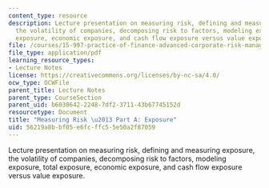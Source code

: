 ```yaml
---
content_type: resource
description: Lecture presentation on measuring risk, defining and measuring exposure,
  the volatility of companies, decomposing risk to factors, modeling exposure, total
  exposure, economic exposure, and cash flow exposure versus value exposure.
file: /courses/15-997-practice-of-finance-advanced-corporate-risk-management-spring-2009/56219a8bbf05e6fcffc55e50a2f87059_MIT15_997s09_lec01_3.pdf
file_type: application/pdf
learning_resource_types:
- Lecture Notes
license: https://creativecommons.org/licenses/by-nc-sa/4.0/
ocw_type: OCWFile
parent_title: Lecture Notes
parent_type: CourseSection
parent_uid: b6030642-2248-7df2-3711-43b67745152d
resourcetype: Document
title: "Measuring Risk \u2013 Part A: Exposure"
uid: 56219a8b-bf05-e6fc-ffc5-5e50a2f87059
---
```

Lecture presentation on measuring risk, defining and measuring exposure, the volatility of companies, decomposing risk to factors, modeling exposure, total exposure, economic exposure, and cash flow exposure versus value exposure.